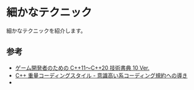 # 細かなテクニック

細かなテクニックを紹介します。

## 参考

* [ゲーム開発者のための C++11〜C++20 技術書典 10 Ver.](https://zenn.dev/tetsurom/books/cpp11-cpp20-for-game-developers)
* [C++ 重量コーディングスタイル - 意識高い系コーディング規約への導き](https://marycore.jp/prog/cpp/cpp-heavyweight-coding-standards/)
* 